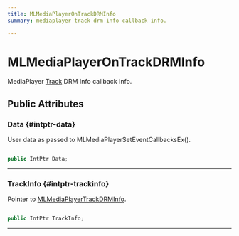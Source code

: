 ```yaml
---
title: MLMediaPlayerOnTrackDRMInfo
summary: mediaplayer track drm info callback info. 

---
```


# MLMediaPlayerOnTrackDRMInfo




MediaPlayer [Track](/versioned_docs/version-31-Aug-2023/unity-api/api/UnityEngine.XR.MagicLeap/MLMedia/Player/Track/UnityEngine.XR.MagicLeap.MLMedia.Player.Track.md) DRM Info callback Info.   





## Public Attributes

### Data {#intptr-data}

User data as passed to MLMediaPlayerSetEventCallbacksEx(). 

```csharp

public IntPtr Data;

```






-----------

### TrackInfo {#intptr-trackinfo}

Pointer to [MLMediaPlayerTrackDRMInfo](/versioned_docs/version-31-Aug-2023/unity-api/api/UnityEngine.XR.MagicLeap/MLMedia/Player/NativeBindings/UnityEngine.XR.MagicLeap.MLMedia.Player.NativeBindings.MLMediaPlayerTrackDRMInfo.md). 

```csharp

public IntPtr TrackInfo;

```






-----------


